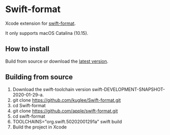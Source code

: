 # Swift-format
Xcode extension for [swift-format](https://github.com/apple/swift-format).

It only supports macOS Catalina (10.15).

## How to install
Build from source or download the [latest version](https://github.com/kuglee/Swift-format/releases/latest).
 
## Building from source
1. Download the swift-toolchain version swift-DEVELOPMENT-SNAPSHOT-2020-01-29-a.
2. git clone https://github.com/kuglee/Swift-format.git
3. cd Swift-format
3. git clone https://github.com/apple/swift-format.git
4. cd swift-format
5. TOOLCHAINS="org.swift.50202001291a" swift build
6. Build the project in Xcode
